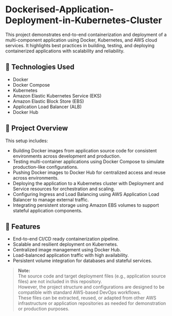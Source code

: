 # Dockerised-Application-Deployment-in-Kubernetes-Cluster


This project demonstrates end-to-end containerization and deployment of a multi-component application using Docker, Kubernetes, and AWS cloud services. It highlights best practices in building, testing, and deploying containerized applications with scalability and reliability.

## 🔧 Technologies Used

- Docker
- Docker Compose
- Kubernetes
- Amazon Elastic Kubernetes Service (EKS)
- Amazon Elastic Block Store (EBS)
- Application Load Balancer (ALB)
- Docker Hub

## 📌 Project Overview

This setup includes:

- Building Docker images from application source code for consistent environments across development and production.
- Testing multi-container applications using Docker Compose to simulate production-like configurations.
- Pushing Docker images to Docker Hub for centralized access and reuse across environments.
- Deploying the application to a Kubernetes cluster with Deployment and Service resources for orchestration and scaling.
- Configuring Ingress and Load Balancing using AWS Application Load Balancer to manage external traffic.
- Integrating persistent storage using Amazon EBS volumes to support stateful application components.

## 🚀 Features

- End-to-end CI/CD ready containerization pipeline.
- Scalable and resilient deployment on Kubernetes.
- Centralized image management using Docker Hub.
- Load-balanced application traffic with high availability.
- Persistent volume integration for databases and stateful services.

> **Note:**  
> The source code and target deployment files (e.g., application source files) are not included in this repository.  
> However, the project structure and configurations are designed to be compatible with standard AWS-based DevOps workflows.  
> These files can be extracted, reused, or adapted from other AWS infrastructure or application repositories as needed for demonstration or production purposes.
